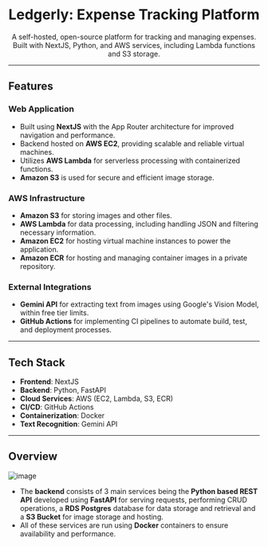 <h1 align="center">Ledgerly: Expense Tracking Platform</h1>

<p align="center">
  A self-hosted, open-source platform for tracking and managing expenses.  
  Built with NextJS, Python, and AWS services, including Lambda functions and S3 storage.  
</p>

---

## Features  

### Web Application  
- Built using **NextJS** with the App Router architecture for improved navigation and performance.  
- Backend hosted on **AWS EC2**, providing scalable and reliable virtual machines.  
- Utilizes **AWS Lambda** for serverless processing with containerized functions.  
- **Amazon S3** is used for secure and efficient image storage.  

### AWS Infrastructure  
- **Amazon S3** for storing images and other files.  
- **AWS Lambda** for data processing, including handling JSON and filtering necessary information.  
- **Amazon EC2** for hosting virtual machine instances to power the application.  
- **Amazon ECR** for hosting and managing container images in a private repository.  

### External Integrations  
- **Gemini API** for extracting text from images using Google's Vision Model, within free tier limits.  
- **GitHub Actions** for implementing CI pipelines to automate build, test, and deployment processes.  

---

## Tech Stack  

- **Frontend**: NextJS   
- **Backend**: Python, FastAPI  
- **Cloud Services**: AWS (EC2, Lambda, S3, ECR)  
- **CI/CD**: GitHub Actions  
- **Containerization**: Docker  
- **Text Recognition**: Gemini API  

---

## Overview
![image](https://github.com/user-attachments/assets/6121d6e1-a9cf-4db6-8ceb-e309c16c323f)

- The **backend** consists of 3 main services being the **Python based REST API** developed using **FastAPI** for serving requests, performing CRUD operations, a **RDS Postgres** database for data storage and retrieval and a **S3 Bucket** for image storage and hosting.
- All of these services are run using **Docker** containers to ensure availability and performance.

